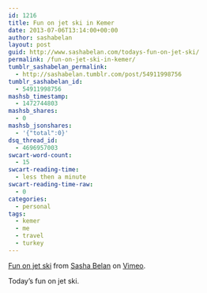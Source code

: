 ```yaml
---
id: 1216
title: Fun on jet ski in Kemer
date: 2013-07-06T13:14:00+00:00
author: sashabelan
layout: post
guid: http://www.sashabelan.com/todays-fun-on-jet-ski/
permalink: /fun-on-jet-ski-in-kemer/
tumblr_sashabelan_permalink:
  - http://sashabelan.tumblr.com/post/54911998756
tumblr_sashabelan_id:
  - 54911998756
mashsb_timestamp:
  - 1472744803
mashsb_shares:
  - 0
mashsb_jsonshares:
  - '{"total":0}'
dsq_thread_id:
  - 4696957003
swcart-word-count:
  - 15
swcart-reading-time:
  - less then a minute
swcart-reading-time-raw:
  - 0
categories:
  - personal
tags:
  - kemer
  - me
  - travel
  - turkey
---
```

[Fun on jet ski](https://vimeo.com/71559298) from [Sasha Belan](https://vimeo.com/sashabelan) on [Vimeo](https://vimeo.com).

Today’s fun on jet ski.